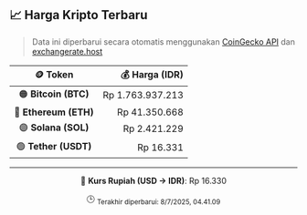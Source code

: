 

<!-- HARGA_KRIPTO -->
## 📈 Harga Kripto Terbaru

> Data ini diperbarui secara otomatis menggunakan [CoinGecko API](https://www.coingecko.com/) dan [exchangerate.host](https://exchangerate.host/)

<div align="center">

| 🪙 Token | 💰 Harga (IDR) |
|:------:|---------------:|
| 🟠 **Bitcoin (BTC)**   | Rp 1.763.937.213 |
| 🔵 **Ethereum (ETH)**  | Rp 41.350.668 |
| 🟣 **Solana (SOL)**    | Rp 2.421.229 |
| 🟢 **Tether (USDT)**   | Rp 16.331 |

---

💱 **Kurs Rupiah (USD → IDR)**: Rp 16.330

🕒 <sub>Terakhir diperbarui: 8/7/2025, 04.41.09</sub>

</div>
<!-- /HARGA_KRIPTO -->